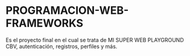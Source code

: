 # PROGRAMACION-WEB-FRAMEWORKS
Es el proyecto final en el cual se trata de MI SUPER WEB PLAYGROUND CBV, autenticación, registros, perfiles y más.

